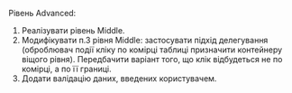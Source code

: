 Рівень Advanced:
1. Реалізувати рівень Middle.
2. Модифікувати п.3 рівня Middle: застосувати підхід делегування
(оброблювач події кліку по комірці таблиці призначити контейнеру
віщого рівня). Передбачити варіант того, що клік відбудеться не по
комірці, а по її границі.
3. Додати валідацію даних, введених користувачем.
